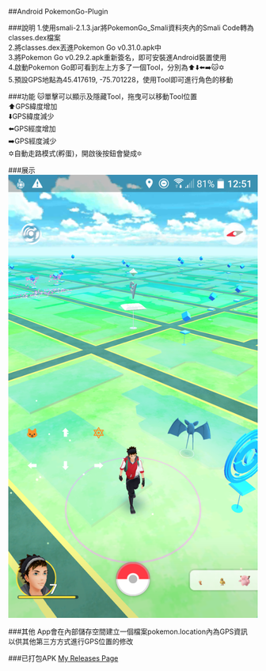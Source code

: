 ##Android PokemonGo-Plugin

###說明
1.使用smali-2.1.3.jar將PokemonGo_Smali資料夾內的Smali Code轉為classes.dex檔案<br>
2.將classes.dex丟進Pokemon Go v0.31.0.apk中<br>
3.將Pokemon Go v0.29.2.apk重新簽名，即可安裝進Android裝置使用<br>
4.啟動Pokemon Go即可看到左上方多了一個Tool，分別為⬆️⬇️⬅️➡️🐱✡️<br>
5.預設GPS地點為45.417619, -75.701228，使用Tool即可進行角色的移動

###功能
🐱單擊可以顯示及隱藏Tool，拖曳可以移動Tool位置<br>
⬆️GPS緯度增加<br>
⬇️GPS緯度減少<br>
⬅️GPS經度增加<br>
➡️GPS經度減少<br>
✡️自動走路模式(孵蛋)，開啟後按鈕會變成🔯

###展示
![demo.png](demo.png)

###其他
App會在內部儲存空間建立一個檔案pokemon.location內為GPS資訊<br>
以供其他第三方方式進行GPS位置的修改


###已打包APK
 [My Releases Page](https://github.com/shenxdtw/PokemonGo-Plugin/releases/)

